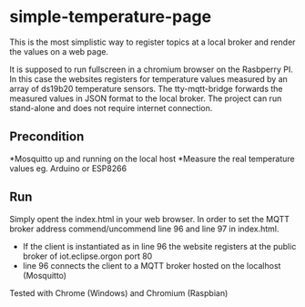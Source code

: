 # simple-temperature-page 


This is the most simplistic way to register topics at a local broker and render the values on a web page. 

It is supposed to run fullscreen in a chromium browser on the Rasbperry PI. 
In this case the websites registers for temperature values measured by an array of ds19b20 temperature sensors. The tty-mqtt-bridge forwards the measured values in JSON format to the local broker.
The project can run stand-alone and does not require internet connection. 
## Precondition
*Mosquitto up and running on the local host
*Measure the real temperature values eg. Arduino or ESP8266

## Run
Simply opent the index.html in your web browser. In order to set the MQTT broker address commend/uncommend line 96 and line 97 in index.html.
* If the client is instantiated as in line 96 the website registers at the public broker of iot.eclipse.orgon port 80
* line 96 connects the client to a MQTT broker hosted on the localhost (Mosquitto)

Tested with Chrome (Windows) and Chromium (Raspbian)
